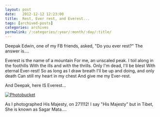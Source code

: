 ```yaml
---
layout: post
date:	2012-12-12 12:23:00
title:  Rest, Ever rest, and Everest...
tags: [archived-posts]
categories: archives
permalink: /:categories/:year/:month/:day/:title/
---
```

Deepak Edwin, one of my FB friends, asked, "Do you ever rest?" The answer is....

Everest is the name of a mountain
For me, an unscaled peak.
I toil along in the foothills
With the ills and with the thrills.
Only I'm dead, I'll be blest
With eternal Ever-rest!
So as long as I draw breath
I'll be up and doing, and only death
Can still my heart in my chest
And give me my Ever-rest.

And Deepak, here IS Everest...


<a href="http://s1264.photobucket.com/albums/jj483/mnypx/?action=view&amp;current=DSC05920.jpg" target="_blank"><img src="http://i1264.photobucket.com/albums/jj483/mnypx/DSC05920.jpg" border="0" alt="Photobucket"></a>


As I photographed His Majesty,  on 271112! I say "His Majesty" but in Tibet, She is known as Sagar Mata....

